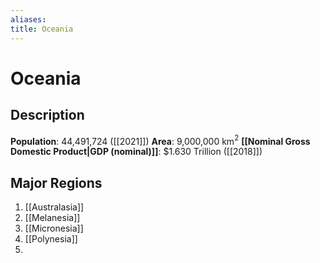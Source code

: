 ```yaml
---
aliases:
title: Oceania
---
```

# Oceania
## Description
**Population**: 44,491,724 ([[2021]])
**Area**: 9,000,000 km$^2$
**[[Nominal Gross Domestic Product|GDP (nominal)]]**: $1.630 Trillion ([[2018]])



## Major Regions


1. [[Australasia]]
2. [[Melanesia]]
3. [[Micronesia]]
4. [[Polynesia]]
5. 